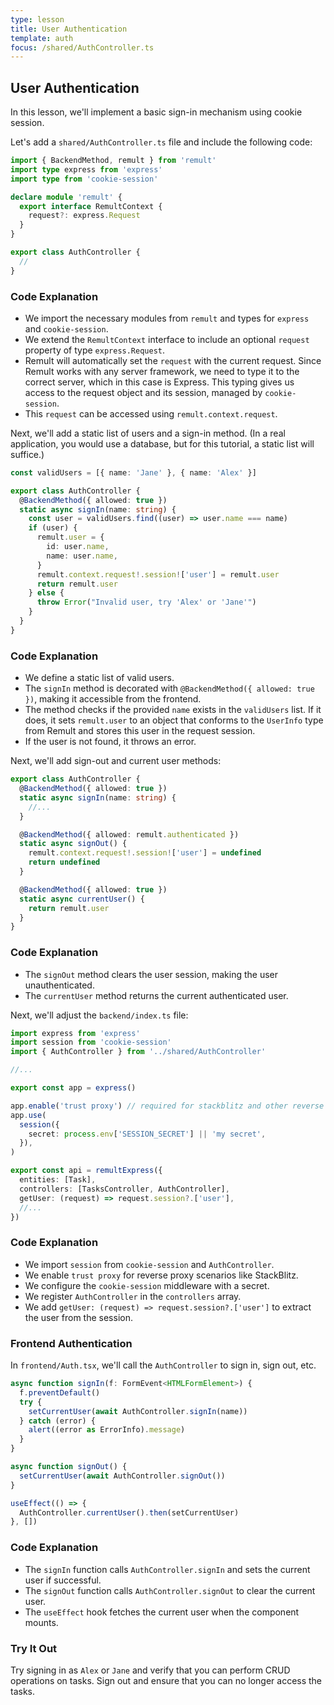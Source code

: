 ```yaml
---
type: lesson
title: User Authentication
template: auth
focus: /shared/AuthController.ts
---
```


## User Authentication

In this lesson, we'll implement a basic sign-in mechanism using cookie session.

Let's add a `shared/AuthController.ts` file and include the following code:

```ts add={2-3,5-9}
import { BackendMethod, remult } from 'remult'
import type express from 'express'
import type from 'cookie-session'

declare module 'remult' {
  export interface RemultContext {
    request?: express.Request
  }
}

export class AuthController {
  //
}
```

### Code Explanation

- We import the necessary modules from `remult` and types for `express` and `cookie-session`.
- We extend the `RemultContext` interface to include an optional `request` property of type `express.Request`.
- Remult will automatically set the `request` with the current request. Since Remult works with any server framework, we need to type it to the correct server, which in this case is Express. This typing gives us access to the request object and its session, managed by `cookie-session`.
- This `request` can be accessed using `remult.context.request`.

Next, we'll add a static list of users and a sign-in method. (In a real application, you would use a database, but for this tutorial, a static list will suffice.)

```ts add={1,4-17}
const validUsers = [{ name: 'Jane' }, { name: 'Alex' }]

export class AuthController {
  @BackendMethod({ allowed: true })
  static async signIn(name: string) {
    const user = validUsers.find((user) => user.name === name)
    if (user) {
      remult.user = {
        id: user.name,
        name: user.name,
      }
      remult.context.request!.session!['user'] = remult.user
      return remult.user
    } else {
      throw Error("Invalid user, try 'Alex' or 'Jane'")
    }
  }
}
```

### Code Explanation

- We define a static list of valid users.
- The `signIn` method is decorated with `@BackendMethod({ allowed: true })`, making it accessible from the frontend.
- The method checks if the provided `name` exists in the `validUsers` list. If it does, it sets `remult.user` to an object that conforms to the `UserInfo` type from Remult and stores this user in the request session.
- If the user is not found, it throws an error.

Next, we'll add sign-out and current user methods:

```ts add={7-16}
export class AuthController {
  @BackendMethod({ allowed: true })
  static async signIn(name: string) {
    //...
  }

  @BackendMethod({ allowed: remult.authenticated })
  static async signOut() {
    remult.context.request!.session!['user'] = undefined
    return undefined
  }

  @BackendMethod({ allowed: true })
  static async currentUser() {
    return remult.user
  }
}
```

### Code Explanation

- The `signOut` method clears the user session, making the user unauthenticated.
- The `currentUser` method returns the current authenticated user.

Next, we'll adjust the `backend/index.ts` file:

```ts add={2-3,9-14,18-19}
import express from 'express'
import session from 'cookie-session'
import { AuthController } from '../shared/AuthController'

//...

export const app = express()

app.enable('trust proxy') // required for stackblitz and other reverse proxy scenarios
app.use(
  session({
    secret: process.env['SESSION_SECRET'] || 'my secret',
  }),
)

export const api = remultExpress({
  entities: [Task],
  controllers: [TasksController, AuthController],
  getUser: (request) => request.session?.['user'],
  //...
})
```

### Code Explanation

- We import `session` from `cookie-session` and `AuthController`.
- We enable `trust proxy` for reverse proxy scenarios like StackBlitz.
- We configure the `cookie-session` middleware with a secret.
- We register `AuthController` in the `controllers` array.
- We add `getUser: (request) => request.session?.['user']` to extract the user from the session.

### Frontend Authentication

In `frontend/Auth.tsx`, we'll call the `AuthController` to sign in, sign out, etc.

```ts add={3-7,11,15}
async function signIn(f: FormEvent<HTMLFormElement>) {
  f.preventDefault()
  try {
    setCurrentUser(await AuthController.signIn(name))
  } catch (error) {
    alert((error as ErrorInfo).message)
  }
}

async function signOut() {
  setCurrentUser(await AuthController.signOut())
}

useEffect(() => {
  AuthController.currentUser().then(setCurrentUser)
}, [])
```

### Code Explanation

- The `signIn` function calls `AuthController.signIn` and sets the current user if successful.
- The `signOut` function calls `AuthController.signOut` to clear the current user.
- The `useEffect` hook fetches the current user when the component mounts.

### Try It Out

Try signing in as `Alex` or `Jane` and verify that you can perform CRUD operations on tasks. Sign out and ensure that you can no longer access the tasks.
